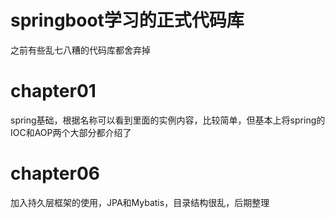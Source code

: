 # springboot学习的正式代码库
之前有些乱七八糟的代码库都舍弃掉

# chapter01 
  spring基础，根据名称可以看到里面的实例内容，比较简单，但基本上将spring的IOC和AOP两个大部分都介绍了
# chapter06
  加入持久层框架的使用，JPA和Mybatis，目录结构很乱，后期整理
